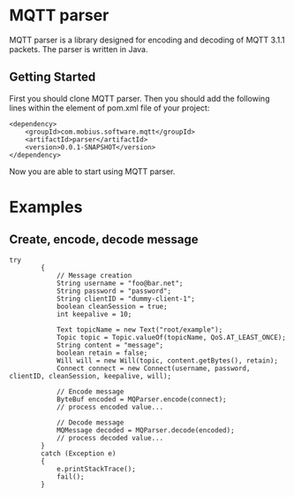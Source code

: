 # MQTT parser

MQTT parser is a library designed for encoding and decoding of MQTT 3.1.1 packets. The parser is written in Java.

## Getting Started

First you should clone MQTT parser. Then you should add the following lines within the <project> element of pom.xml file of your project:

```
<dependency>
	<groupId>com.mobius.software.mqtt</groupId>
	<artifactId>parser</artifactId>
	<version>0.0.1-SNAPSHOT</version>
</dependency>
```
Now you are able to start using MQTT parser.

# Examples

## Create, encode, decode message

```
try
		{
			// Message creation
			String username = "foo@bar.net";
			String password = "password";
			String clientID = "dummy-client-1";
			boolean cleanSession = true;
			int keepalive = 10;

			Text topicName = new Text("root/example");
			Topic topic = Topic.valueOf(topicName, QoS.AT_LEAST_ONCE);
			String content = "message";
			boolean retain = false;
			Will will = new Will(topic, content.getBytes(), retain);
			Connect connect = new Connect(username, password, clientID, cleanSession, keepalive, will);

			// Encode message
			ByteBuf encoded = MQParser.encode(connect);
			// process encoded value...

			// Decode message
			MQMessage decoded = MQParser.decode(encoded);
			// process decoded value...
		}
		catch (Exception e)
		{
			e.printStackTrace();
			fail();
		}

```


